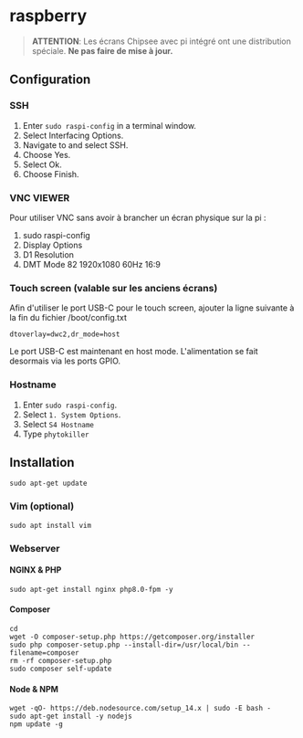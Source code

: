 # raspberry

> **ATTENTION**: Les écrans Chipsee avec pi intégré ont une distribution spéciale. **Ne pas faire de mise à jour.**

## Configuration

### SSH

1. Enter `sudo raspi-config` in a terminal window.
2. Select Interfacing Options.
3. Navigate to and select SSH.
4. Choose Yes.
5. Select Ok.
6. Choose Finish.

### VNC VIEWER

Pour utiliser VNC sans avoir à brancher un écran physique sur la pi :
1. sudo raspi-config
2. Display Options
3. D1 Resolution
5. DMT Mode 82 1920x1080 60Hz 16:9

### Touch screen (valable sur les anciens écrans)

Afin d'utiliser le port USB-C pour le touch screen, ajouter la ligne suivante à la fin du fichier /boot/config.txt

    dtoverlay=dwc2,dr_mode=host
    
Le port USB-C est maintenant en host mode. L'alimentation se fait desormais via les ports GPIO.

### Hostname

1. Enter `sudo raspi-config`.
2. Select `1. System Options`.
3. Select `S4 Hostname`
4. Type `phytokiller`

## Installation

```
sudo apt-get update
```

### Vim (optional)

```
sudo apt install vim
```

### Webserver

#### NGINX & PHP
```
sudo apt-get install nginx php8.0-fpm -y
```

#### Composer

    cd
    wget -O composer-setup.php https://getcomposer.org/installer
    sudo php composer-setup.php --install-dir=/usr/local/bin --filename=composer
    rm -rf composer-setup.php
    sudo composer self-update
    
#### Node & NPM

    wget -qO- https://deb.nodesource.com/setup_14.x | sudo -E bash -
    sudo apt-get install -y nodejs
    npm update -g
